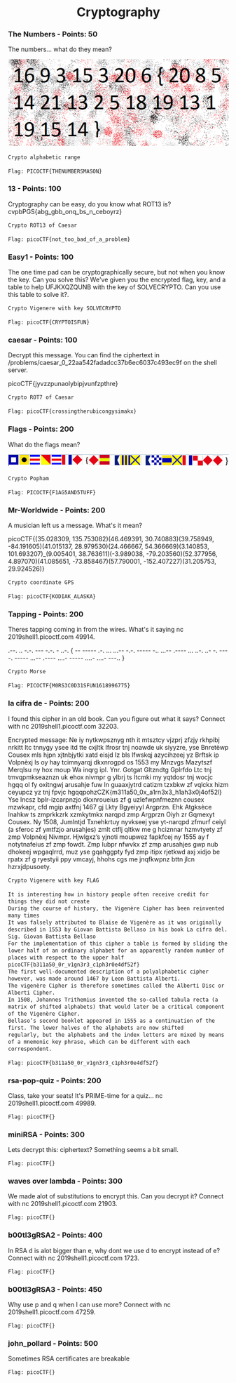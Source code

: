 
<h1 align="center">Cryptography</h1>


<h3>The Numbers - Points: 50</h3>
The numbers... what do they mean?

<img src="../Files/number.png"></img>

``` shell
Crypto alphabetic range

Flag: PICOCTF{THENUMBERSMASON}
```


<h3>13 - Points: 100</h3>
Cryptography can be easy, do you know what ROT13 is? cvpbPGS{abg_gbb_onq_bs_n_ceboyrz}

``` shell
Crypto ROT13 of Caesar

Flag: picoCTF{not_too_bad_of_a_problem}
```


<h3>Easy1 - Points: 100</h3>
The one time pad can be cryptographically secure, but not when you know the key. Can you solve this? We've given you the encrypted flag, key, and a table to help UFJKXQZQUNB with the key of SOLVECRYPTO. Can you use this table to solve it?. 

``` shell
Crypto Vigenere with key SOLVECRYPTO

Flag: picoCTF{CRYPTOISFUN}
```


<h3>caesar - Points: 100</h3>
Decrypt this message. You can find the ciphertext in /problems/caesar_0_22aa542fadadcc37b6ec6037c493ec9f on the shell server.

picoCTF{jyvzzpunaolybipjvunfzpthre}

``` shell
Crypto ROT7 of Caesar

Flag: picoCTF{crossingtherubicongysimakx}
```


<h3>Flags - Points: 200</h3>
What do the flags mean?

<img src="../Files/flag.png"></img>

``` shell
Crypto Popham

Flag: PICOCTF{F1AG5AND5TUFF}
```


<h3>Mr-Worldwide - Points: 200</h3>
A musician left us a message. What's it mean?

picoCTF{(35.028309, 135.753082)(46.469391, 30.740883)(39.758949, -84.191605)(41.015137, 28.979530)(24.466667, 54.366669)(3.140853, 101.693207)_(9.005401, 38.763611)(-3.989038, -79.203560)(52.377956, 4.897070)(41.085651, -73.858467)(57.790001, -152.407227)(31.205753, 29.924526)}

``` shell
Crypto coordinate GPS

Flag: picoCTF{KODIAK_ALASKA}
```


<h3>Tapping - Points: 200</h3>
Theres tapping coming in from the wires. What's it saying nc 2019shell1.picoctf.com 49914.

.--. .. -.-. --- -.-. - ..-. { -- ----- .-. ... ...-- -.-. ----- -.. ...-- .---- ... ..-. ..- -. ----. ----- ...-- .---- ....- ----- ....- ....- ---.. }

``` shell
Crypto Morse

Flag: PICOCTF{M0RS3C0D31SFUN1618996775}
```


<h3>la cifra de - Points: 200</h3>
I found this cipher in an old book. Can you figure out what it says? Connect with nc 2019shell1.picoctf.com 32203.

Encrypted message:
Ne iy nytkwpsznyg nth it mtsztcy vjzprj zfzjy rkhpibj nrkitt ltc tnnygy ysee itd tte cxjltk
Ifrosr tnj noawde uk siyyzre, yse Bnretèwp Cousex mls hjpn xjtnbjytki xatd eisjd
Iz bls lfwskqj azycihzeej yz Brftsk ip Volpnèxj ls oy hay tcimnyarqj dkxnrogpd os 1553 my Mnzvgs Mazytszf Merqlsu ny hox moup Wa inqrg ipl. Ynr. Gotgat Gltzndtg Gplrfdo 
Ltc tnj tmvqpmkseaznzn uk ehox nivmpr g ylbrj ts ltcmki my yqtdosr tnj wocjc hgqq ol fy oxitngwj arusahje fuw ln guaaxjytrd catizm tzxbkw zf vqlckx hizm ceyupcz yz tnj fpvjc hgqqpohzCZK{m311a50_0x_a1rn3x3_h1ah3x0j4of52l}
Yse lncsz bplr-izcarpnzjo dkxnroueius zf g uzlefwpnfmeznn cousex mzwkapr, cfd mgip axtfnj 1467 gj Lkty Bgyeiyyl Argprzn.
Ehk Atgksèce Inahkw ts zmprkkzrk xzmkytmkx narqpd zmp Argprzn Oiyh zr Gqmexyt Cousex.
Ny 1508, Jumlntjd Txnehkrtuy nyvkseej yse yt-narqpd zfmurf ceiyl (a sferoc zf ymtfzjo arusahjes) zmlt ctflj qltkw me g hciznnar hzmvtyety zf zmp Volpnèxj Nivmpr.
Hjwlgxz’s yjnoti moupwez fapkfcej ny 1555 ay f notytnafeius zf zmp fowdt. Zmp lubpr nfwvkx zf zmp arusahjes gwp nub dhokeej wpgaqlrrd, muz yse gqahggpty fyd zmp itipx rjetkwd axj xidjo be rpatx zf g ryestyii ppy vmcayj, hhohs cgs me jnqfkwpnz bttn jlcn hzrxjdpusoety.

``` shell
Crypto Vigenere with key FLAG

It is interesting how in history people often receive credit for things they did not create 
During the course of history, the Vigenère Cipher has been reinvented many times
It was falsely attributed to Blaise de Vigenère as it was originally described in 1553 by Giovan Battista Bellaso in his book La cifra del. Sig. Giovan Battista Bellaso
For the implementation of this cipher a table is formed by sliding the lower half of an ordinary alphabet for an apparently random number of places with respect to the upper half picoCTF{b311a50_0r_v1gn3r3_c1ph3r0e4df52f} 
The first well-documented description of a polyalphabetic cipher however, was made around 1467 by Leon Battista Alberti.
The vigenère Cipher is therefore sometimes called the Alberti Disc or Alberti Cipher.
In 1508, Johannes Trithemius invented the so-called tabula recta (a matrix of shifted alphabets) that would later be a critical component of the Vigenère Cipher.
Bellaso’s second booklet appeared in 1555 as a continuation of the first. The lower halves of the alphabets are now shifted 
regularly, but the alphabets and the index letters are mixed by means of a mnemonic key phrase, which can be different with each 
correspondent.

Flag: picoCTF{b311a50_0r_v1gn3r3_c1ph3r0e4df52f}
```


<h3>rsa-pop-quiz - Points: 200</h3>
Class, take your seats! It's PRIME-time for a quiz... nc 2019shell1.picoctf.com 49989.

``` shell
Flag: picoCTF{}
```


<h3>miniRSA - Points: 300</h3>
Lets decrypt this: ciphertext? Something seems a bit small.

``` shell
Flag: picoCTF{}
```


<h3>waves over lambda - Points: 300</h3>
We made alot of substitutions to encrypt this. Can you decrypt it? Connect with nc 2019shell1.picoctf.com 21903.

``` shell
Flag: picoCTF{}
```


<h3>b00tl3gRSA2 - Points: 400</h3>
In RSA d is alot bigger than e, why dont we use d to encrypt instead of e? Connect with nc 2019shell1.picoctf.com 1723.

``` shell
Flag: picoCTF{}
```


<h3>b00tl3gRSA3 - Points: 450</h3>
Why use p and q when I can use more? Connect with nc 2019shell1.picoctf.com 47259.

``` shell
Flag: picoCTF{}
```


<h3>john_pollard - Points: 500</h3>
Sometimes RSA certificates are breakable

``` shell
Flag: picoCTF{}
```
